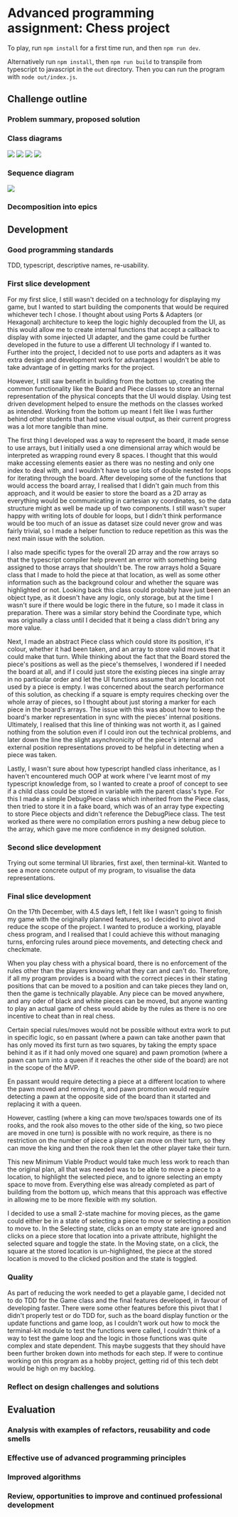 # Advanced programming assignment: Chess project
To play, run `npm install` for a first time run, and then `npm run dev`.

Alternatively run `npm install`, then `npm run build` 
to transpile from typescript to javascript in the `out` directory. 
Then you can run the program with `node out/index.js`.

## Challenge outline

### Problem summary, proposed solution
### Class diagrams
![](docs/Game.svg)
![](docs/Board.svg)
![](docs/Square.svg)
![](docs/Piece.svg)
### Sequence diagram
![](docs/sequence-diagram.svg)
### Decomposition into epics

## Development
### Good programming standards
TDD, typescript, descriptive names, re-usability.

### First slice development
For my first slice, I still wasn't decided on a technology for displaying my game, but I wanted to start building the components that would be 
required whichever tech I chose. I thought about using Ports & Adapters (or Hexagonal) architecture to keep the logic highly decoupled from the UI, 
as this would allow me to create internal functions that accept a callback to display with some injected UI adapter, and the game could be further developed 
in the future to use a different UI technology if I wanted to. Further into the project, I decided not to use ports and adapters as it was extra design and 
development work for advantages I wouldn't be able to take advantage of in getting marks for the project.

However, I still saw benefit in building from the bottom up, creating the common functionality like the Board and Piece classes to store an internal 
representation of the physical concepts that the UI would display. Using test driven development helped to ensure the methods on the classes worked as 
intended. Working from the bottom up meant I felt like I was further behind other students that had some visual output, as their current progress was 
a lot more tangible than mine.

The first thing I developed was a way to represent the board, it made sense to use arrays, but I initially used a one dimensional array which would be 
interpreted as wrapping round every 8 spaces. I thought that this would make accessing elements easier as there was no nesting and only one index to deal with,
and I wouldn't have to use lots of double nested for loops for iterating through the board. After developing some of the functions that would access the 
board array, I realised that I didn't gain much from this approach, and it would be easier to store the board as a 2D array as everything would be communicating
in cartesian xy coordinates, so the data structure might as well be made up of two components. I still wasn't super happy with writing lots of double for loops,
but I didn't think performance would be too much of an issue as dataset size could never grow and was fairly trivial, so I made a helper function to reduce 
repetition as this was the next main issue with the solution.

I also made specific types for the overall 2D array and the row arrays so that the typescript compiler help prevent an error with something being assigned to 
those arrays that shouldn't be. The row arrays hold a Square class that I made to hold the piece at that location, as well as some other information such as the 
background colour and whether the square was highlighted or not. Looking back this class could probably have just been an object type, as it doesn't have any
logic, only storage, but at the time I wasn't sure if there would be logic there in the future, so I made it class in preparation. There was a similar story 
behind the Coordinate type, which was originally a class until I decided that it being a class didn't bring any more value.

Next, I made an abstract Piece class which could store its position, it's colour, whether it had been taken, and an array to store valid moves that it 
could make that turn. While thinking about the fact that the Board stored the piece's positions as well as the piece's themselves, I wondered if I needed the 
board at all, and if I could just store the existing pieces ina single array in no particular order and let the UI functions assume that any location not used 
by a piece is empty. I was concerned about the search performance of this solution, as checking if a square is empty requires checking over the whole array 
of pieces, so I thought about just storing a marker for each piece in the board's arrays. The issue with this was about how to keep the board's marker 
representation in sync with the pieces' internal positions. Ultimately, I realised that this line of thinking was not worth it, as I gained nothing from the 
solution even if I could iron out the technical problems, and later down the line the slight asynchronicity of the piece's internal and external position 
representations proved to be helpful in detecting when a piece was taken.

Lastly, I wasn't sure about how typescript handled class inheritance, as I haven't encountered much OOP at work where I've learnt most of my typescript 
knowledge from, so I wanted to create a proof of concept to see if a child class could be stored in variable with the parent class's type. For this I made 
a simple DebugPiece class which inherited from the Piece class, then tried to store it in a fake board, which was of an array type expecting to store 
Piece objects and didn't reference the DebugPiece class. The test worked as there were no compilation errors pushing a new debug piece to the array, which 
gave me more confidence in my designed solution.

### Second slice development
Trying out some terminal UI libraries, first axel, then terminal-kit. Wanted to see a more concrete output of my program, to visualise the data 
representations.

### Final slice development
On the 17th December, with 4.5 days left, I felt like I wasn't going to finish my game with the originally planned features, 
so I decided to pivot and reduce the scope of the project. I wanted to produce a working, playable chess program, 
and I realised that I could achieve this without managing turns, enforcing rules around piece movements, and detecting check and checkmate.

When you play chess with a physical board, there is no enforcement of the rules other than the players knowing what they can and can't do. 
Therefore, if all my program provides is a board with the correct pieces in their stating positions that can be moved to a position and 
can take pieces they land on, then the game is technically playable. Any piece can be moved anywhere, and any oder of black and white pieces can be moved, 
but anyone wanting to play an actual game of chess would abide by the rules as there is no ore incentive to cheat than in real chess.

Certain special rules/moves would not be possible without extra work to put in specific logic, so en passant 
(where a pawn can take another pawn that has only moved its first turn as two squares, 
by taking the empty space behind it as if it had only moved one square) and pawn promotion
(where a pawn can turn into a queen if it reaches the other side of the board) are not in the scope of the MVP. 

En passant would require detecting a piece at a different location to where the pawn moved and removing it, and pawn promotion would require 
detecting a pawn at the opposite side of the board than it started and replacing it with a queen.

However, castling (where a king can move two/spaces towards one of its rooks, and the rook also moves to the other side of the king, 
so two piece are moved in one turn) is possible with no work require, as there is no restriction on the number of piece a player can
move on their turn, so they can move the king and then the rook then let the other player take their turn.

This new Minimum Viable Product would take much less work to reach than the original plan, all that was needed was to be able to move 
a piece to a location, to highlight the selected piece, and to ignore selecting an empty space to move from. 
Everything else was already completed as part of building from the bottom up, 
which means that this approach was effective in allowing me to be more flexible with my solution.

I decided to use a small 2-state machine for moving pieces, as the game could either be in a state of selecting a piece to move or 
selecting a position to move to. In the Selecting state, clicks on an empty state are ignored and clicks on a piece store that location into 
a private attribute, highlight the selected square and toggle the state. In the Moving state, on a click, the square at the stored location is un-highlighted, 
the piece at the stored location is moved to the clicked position and the state is toggled.

### Quality
As part of reducing the work needed to get a playable game, I decided not to do TDD for the Game class and the final features developed, in favour of
developing faster. There were some other features before this pivot that I didn't properly test or do TDD for, such as the board display function or
the update functions and game loop, as I couldn't work out how to mock the terminal-kit module to test the functions were called, I couldn't think of a way
to test the game loop and the logic in those functions was quite complex and state dependent. This maybe suggests that they should have been further broken
down into methods for each step. If were to continue working on this program as a hobby project, getting rid of this tech debt would be high on my backlog.

### Reflect on design challenges and solutions

## Evaluation

### Analysis with examples of refactors, reusability and code smells
### Effective use of advanced programming principles
### Improved algorithms
### Review, opportunities to improve and continued professional development